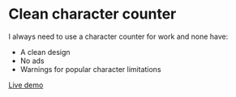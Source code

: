# Clean character counter
I always need to use a character counter for work and none have:
* A clean design
* No ads
* Warnings for popular character limitations

[Live demo](https://clean-char-count.herokuapp.com/)
